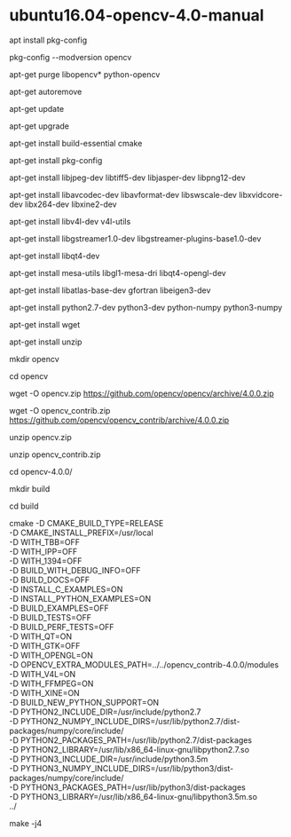 # ubuntu16.04-opencv-4.0-manual

apt install pkg-config

pkg-config --modversion opencv

apt-get purge  libopencv* python-opencv

apt-get autoremove

apt-get update

apt-get upgrade

apt-get install build-essential cmake

apt-get install pkg-config

apt-get install libjpeg-dev libtiff5-dev libjasper-dev libpng12-dev

apt-get install libavcodec-dev libavformat-dev libswscale-dev libxvidcore-dev libx264-dev libxine2-dev

apt-get install libv4l-dev v4l-utils

apt-get install libgstreamer1.0-dev libgstreamer-plugins-base1.0-dev

apt-get install libqt4-dev

apt-get install mesa-utils libgl1-mesa-dri libqt4-opengl-dev

apt-get install libatlas-base-dev gfortran libeigen3-dev

apt-get install python2.7-dev python3-dev python-numpy python3-numpy

apt-get install wget

apt-get install unzip

mkdir opencv

cd opencv

wget -O opencv.zip https://github.com/opencv/opencv/archive/4.0.0.zip

wget -O opencv_contrib.zip https://github.com/opencv/opencv_contrib/archive/4.0.0.zip

unzip opencv.zip

unzip opencv_contrib.zip

cd opencv-4.0.0/

mkdir build

cd build

cmake -D CMAKE_BUILD_TYPE=RELEASE \
-D CMAKE_INSTALL_PREFIX=/usr/local \
-D WITH_TBB=OFF \
-D WITH_IPP=OFF \
-D WITH_1394=OFF \
-D BUILD_WITH_DEBUG_INFO=OFF \
-D BUILD_DOCS=OFF \
-D INSTALL_C_EXAMPLES=ON \
-D INSTALL_PYTHON_EXAMPLES=ON \
-D BUILD_EXAMPLES=OFF \
-D BUILD_TESTS=OFF \
-D BUILD_PERF_TESTS=OFF \
-D WITH_QT=ON \
-D WITH_GTK=OFF \
-D WITH_OPENGL=ON \
-D OPENCV_EXTRA_MODULES_PATH=../../opencv_contrib-4.0.0/modules \
-D WITH_V4L=ON  \
-D WITH_FFMPEG=ON \
-D WITH_XINE=ON \
-D BUILD_NEW_PYTHON_SUPPORT=ON \
-D PYTHON2_INCLUDE_DIR=/usr/include/python2.7 \
-D PYTHON2_NUMPY_INCLUDE_DIRS=/usr/lib/python2.7/dist-packages/numpy/core/include/ \
-D PYTHON2_PACKAGES_PATH=/usr/lib/python2.7/dist-packages \
-D PYTHON2_LIBRARY=/usr/lib/x86_64-linux-gnu/libpython2.7.so \
-D PYTHON3_INCLUDE_DIR=/usr/include/python3.5m \
-D PYTHON3_NUMPY_INCLUDE_DIRS=/usr/lib/python3/dist-packages/numpy/core/include/  \
-D PYTHON3_PACKAGES_PATH=/usr/lib/python3/dist-packages \
-D PYTHON3_LIBRARY=/usr/lib/x86_64-linux-gnu/libpython3.5m.so \
../

make -j4
